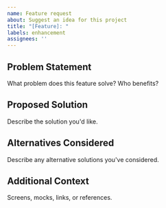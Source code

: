 ```yaml
---
name: Feature request
about: Suggest an idea for this project
title: "[Feature]: "
labels: enhancement
assignees: ''
---
```


## Problem Statement

What problem does this feature solve? Who benefits?

## Proposed Solution

Describe the solution you'd like.

## Alternatives Considered

Describe any alternative solutions you've considered.

## Additional Context

Screens, mocks, links, or references.



